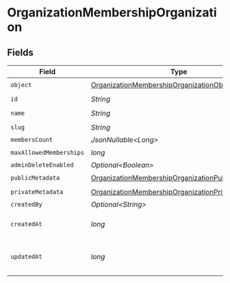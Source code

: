 # OrganizationMembershipOrganization


## Fields

| Field                                                                                                                             | Type                                                                                                                              | Required                                                                                                                          | Description                                                                                                                       |
| --------------------------------------------------------------------------------------------------------------------------------- | --------------------------------------------------------------------------------------------------------------------------------- | --------------------------------------------------------------------------------------------------------------------------------- | --------------------------------------------------------------------------------------------------------------------------------- |
| `object`                                                                                                                          | [OrganizationMembershipOrganizationObject](../../models/components/OrganizationMembershipOrganizationObject.md)                   | :heavy_check_mark:                                                                                                                | N/A                                                                                                                               |
| `id`                                                                                                                              | *String*                                                                                                                          | :heavy_check_mark:                                                                                                                | N/A                                                                                                                               |
| `name`                                                                                                                            | *String*                                                                                                                          | :heavy_check_mark:                                                                                                                | N/A                                                                                                                               |
| `slug`                                                                                                                            | *String*                                                                                                                          | :heavy_check_mark:                                                                                                                | N/A                                                                                                                               |
| `membersCount`                                                                                                                    | *JsonNullable\<Long>*                                                                                                             | :heavy_minus_sign:                                                                                                                | N/A                                                                                                                               |
| `maxAllowedMemberships`                                                                                                           | *long*                                                                                                                            | :heavy_check_mark:                                                                                                                | N/A                                                                                                                               |
| `adminDeleteEnabled`                                                                                                              | *Optional\<Boolean>*                                                                                                              | :heavy_minus_sign:                                                                                                                | N/A                                                                                                                               |
| `publicMetadata`                                                                                                                  | [OrganizationMembershipOrganizationPublicMetadata](../../models/components/OrganizationMembershipOrganizationPublicMetadata.md)   | :heavy_check_mark:                                                                                                                | N/A                                                                                                                               |
| `privateMetadata`                                                                                                                 | [OrganizationMembershipOrganizationPrivateMetadata](../../models/components/OrganizationMembershipOrganizationPrivateMetadata.md) | :heavy_check_mark:                                                                                                                | N/A                                                                                                                               |
| `createdBy`                                                                                                                       | *Optional\<String>*                                                                                                               | :heavy_minus_sign:                                                                                                                | N/A                                                                                                                               |
| `createdAt`                                                                                                                       | *long*                                                                                                                            | :heavy_check_mark:                                                                                                                | Unix timestamp of creation.<br/>                                                                                                  |
| `updatedAt`                                                                                                                       | *long*                                                                                                                            | :heavy_check_mark:                                                                                                                | Unix timestamp of last update.<br/>                                                                                               |